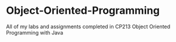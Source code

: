 # Object-Oriented-Programming
All of my labs and assignments completed in CP213 Object Oriented Programming with Java
